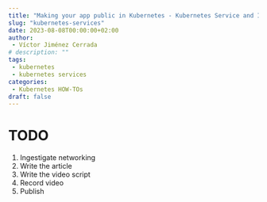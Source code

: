 ```yaml
---
title: "Making your app public in Kubernetes - Kubernetes Service and Ingress"
slug: "kubernetes-services"
date: 2023-08-08T00:00:00+02:00
author:
 - Víctor Jiménez Cerrada
# description: ""
tags:
 - kubernetes
 - kubernetes services
categories:
 - Kubernetes HOW-TOs
draft: false
---
```


# TODO

1. Ingestigate networking
2. Write the article
3. Write the video script
4. Record video
5. Publish
